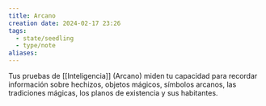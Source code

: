 ```yaml
---
title: Arcano
creation date: 2024-02-17 23:26
tags:
  - state/seedling
  - type/note
aliases:
---
```

Tus pruebas de [[Inteligencia]] (Arcano) miden tu capacidad para recordar información sobre hechizos, objetos mágicos, símbolos arcanos, las tradiciones mágicas, los planos de existencia y sus habitantes.
